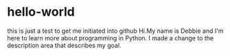 # hello-world
this is just a test to get me initiated into github
Hi.My name is Debbie and I'm here to learn more about programming in Python.
I made a change to the description area that describes my goal.
